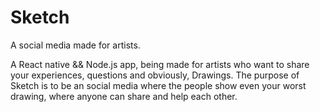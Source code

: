 # Sketch
A social media made for artists.

A React native && Node.js app, being made for artists who want to share your experiences, questions and obviously, Drawings. The purpose of Sketch is to be an social media where the people show even your worst drawing, where anyone can share and help each other.
